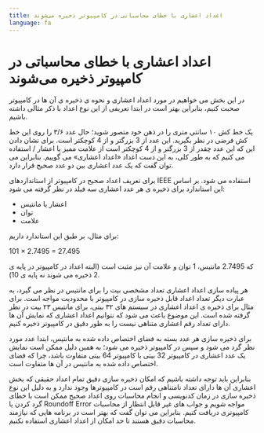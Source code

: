 ```yaml
---
title: اعداد اعشاری با خطای محاسباتی در کامپیوتر ذخیره می‌شوند
language: fa
---
```


# اعداد اعشاری با خطای محاسباتی در کامپیوتر ذخیره می‌شوند

در این بخش می خواهیم در مورد اعداد اعشاری و نحوه ی ذخیره ی آن ها در کامپیوتر صحبت کنیم، بنابراین بهتر است در ابتدا تعریفی از این نوع اعداد با ذکر مثالی داشته باشیم. 

یک خط کش ۱۰ سانتی متری را در ذهن خود متصور شوید؛ حال عدد ۳/۶ را روی این خط کش فرضی در نظر بگیرید. این عدد از 3 بزرگتر و از 4 کوچکتر است. برای نشان دادن این که این عدد چقدر از 3 بزرگتر و از 4 کوچکتر است از علامت ممیز یا اعشار / استفاده می کنیم که به طور کلی، به این دست اعداد «اعداد اعشاری» می گوییم. بنابراین می توان گفت که یک عدد اعشاری بین دو عدد صحیح قرار دارد.

برای تعریف اعداد صحیح در کامپیوتر از استانداردهای IEEE استفاده می شود. بر اساس این استاندارد برای ذخیره ی هر عدد اعشاری سه فیلد در نظر گرفته می شود:
- اعشار یا مانتیس
- توان
- علامت

برای مثال، بر طبق این استاندارد داریم:

101 × 2.7495 = 27.495

که 2.7495 مانتیس، 1 توان و علامت آن نیز مثبت است (البته اعداد در کامپیوتر در پایه ی 2 ذخیره می شوند نه پایه ی 10).

هر پیاده سازی اعداد اعشاری تعداد مشخصی بیت را برای مانتیس در نظر می گیرد، به عبارت دیگر تعداد اعداد قابل ذخیره سازی در کامپیوتر با محدودیت مواجه است. برای مثال برای ذخیره ی اعداد اعشاری در سیستم های ۳۲ بیتی، برای مانتیس ۲۳ بیت در نظر گرفته شده است. این موضوع باعث می شود که نتوانیم اعداد اعشاری که نمایش آن ها دارای تعداد رقم اعشاری متناهی نیست را به طور دقیق در کامپیوتر ذخیره کنیم.

برای ذخیره سازی هر عدد بسته به فضای اختصاص داده شده به مانتیس، ابتدا عدد مورد نظر گرد می شود و سپس در کامپیوتر ذخیره می شود؛ به همین دلیل ممکن است نمایش یک عدد اعشاری در کامپیوتر 32 بیتی با کامپیوتر 64 بیتی متفاوت باشد، چرا که فضای اختصاص داده شده به مانتیس در آن ها متفاوت است.

بنابراین باید توجه داشته باشیم که امکان ذخیره سازی دقیق تمام اعداد حقیقی که بخش اعشاری آن ها دارای تعداد نامتناهی رقم است در کامپیوترها وجود ندارد و به دلیل این نوع ذخیره سازی در زمان کدنویسی و انجام محاسبات روی اعداد صحیح ممکن است با خطای گرد کردن یا Roundoff Error مواجه شویم و جواب های غیر قابل انتظار از محاسبات کامپیوتری دریافت کنیم. بنابراین می توان گفت که بهتر است در برنامه هایی که نیازمند محاسبات دقیق هستند تا حد امکان از اعداد اعشاری استفاده نکنیم.
